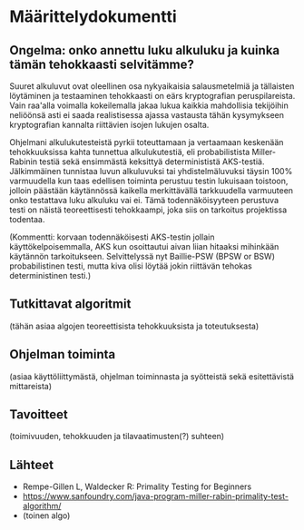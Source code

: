 # Määrittelydokumentti

## Ongelma: onko annettu luku alkuluku ja kuinka tämän tehokkaasti selvitämme?

Suuret alkuluvut ovat oleellinen osa nykyaikaisia salausmetelmiä ja tällaisten löytäminen ja testaaminen tehokkaasti on eärs kryptografian peruspilareista. Vain raa'alla voimalla kokeilemalla jakaa lukua kaikkia mahdollisia tekijöihin neliöönsä asti ei saada realistisessa ajassa vastausta tähän kysymykseen kryptografian kannalta riittävien isojen lukujen osalta.

Ohjelmani alkulukutesteistä pyrkii toteuttamaan ja vertaamaan keskenään tehokkuuksissa kahta tunnettua alkulukutestiä, eli probabilistista Miller-Rabinin testiä sekä ensimmästä keksittyä determinististä AKS-testiä. Jälkimmäinen tunnistaa luvun alkuluvuksi tai yhdistelmäluvuksi täysin 100% varmuudella kun taas edellisen toiminta perustuu testin lukuisaan toistoon, jolloin päästään käytännössä kaikella merkittävällä tarkkuudella varmuuteen onko testattava luku alkuluku vai ei. Tämä todennäköisyyteen perustuva testi on näistä teoreettisesti tehokkaampi, joka siis on tarkoitus projektissa todentaa.

(Kommentti: korvaan todennäköisesti AKS-testin jollain käyttökelpoisemmalla, AKS kun osoittautui aivan liian hitaaksi mihinkään käytännön tarkoitukseen. Selvittelyssä nyt Baillie-PSW (BPSW or BSW) probabilistinen testi, mutta kiva olisi löytää jokin riittävän tehokas deterministinen testi.)

## Tutkittavat algoritmit

(tähän asiaa algojen teoreettisista tehokkuuksista ja toteutuksesta)

## Ohjelman toiminta

(asiaa käyttöliittymästä, ohjelman toiminnasta ja syötteistä sekä esitettävistä mittareista)

## Tavoitteet

(toimivuuden, tehokkuuden ja tilavaatimusten(?) suhteen)

## Lähteet

* Rempe-Gillen L, Waldecker R: Primality Testing for Beginners
* https://www.sanfoundry.com/java-program-miller-rabin-primality-test-algorithm/
* (toinen algo)
